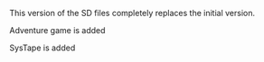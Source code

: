 This version of the SD files completely replaces the initial version.

Adventure game is added

SysTape is added
